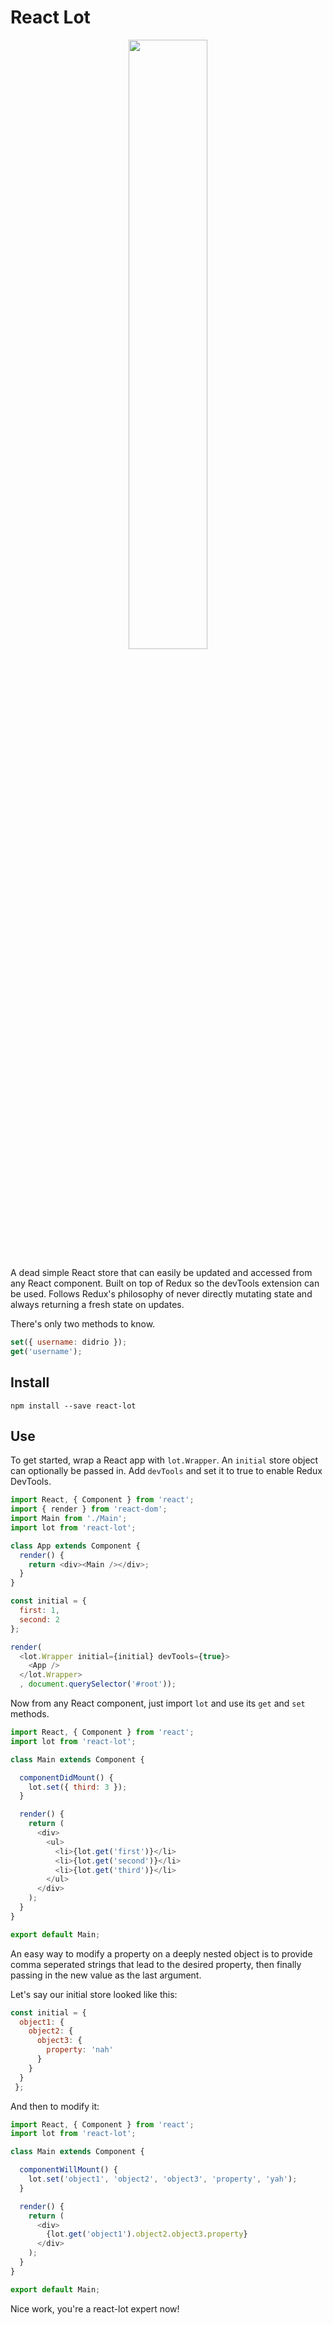 # React Lot

<p align="center">
  <img style='width: 50%' src='https://i.imgur.com/2XlVv5X.png' />
</p>

A dead simple React store that can easily be updated and accessed from any React component. Built on top of Redux so the devTools extension can be used. Follows Redux's philosophy of never directly mutating state and always returning a fresh state on updates.  

There's only two methods to know. 
```javascript
set({ username: didrio });
get('username');
```

## Install

`npm install --save react-lot`

## Use

To get started, wrap a React app with `lot.Wrapper`. An `initial` store object can optionally be passed in. Add `devTools` and set it to true to enable Redux DevTools. 

```javascript
import React, { Component } from 'react';
import { render } from 'react-dom';
import Main from './Main';
import lot from 'react-lot';

class App extends Component {
  render() {
    return <div><Main /></div>;
  }
}

const initial = { 
  first: 1, 
  second: 2 
};

render(
  <lot.Wrapper initial={initial} devTools={true}>
    <App />
  </lot.Wrapper>
  , document.querySelector('#root'));
```

Now from any React component, just import `lot` and use its `get` and `set` methods. 

```javascript
import React, { Component } from 'react';
import lot from 'react-lot';

class Main extends Component {

  componentDidMount() {
    lot.set({ third: 3 });
  }

  render() {
    return (
      <div>
        <ul>
          <li>{lot.get('first')}</li>
          <li>{lot.get('second')}</li>
          <li>{lot.get('third')}</li>
        </ul>
      </div>
    );
  }
}

export default Main;
```

An easy way to modify a property on a deeply nested object is to provide comma seperated strings that lead to the desired property, then finally passing in the new value as the last argument. 

Let's say our initial store looked like this:

```javascript
const initial = { 
  object1: {
    object2: {
      object3: {
        property: 'nah'
      }
    }
  }
 };
```

And then to modify it:

```javascript
import React, { Component } from 'react';
import lot from 'react-lot';

class Main extends Component {

  componentWillMount() {
    lot.set('object1', 'object2', 'object3', 'property', 'yah');
  }

  render() {
    return (
      <div>
        {lot.get('object1').object2.object3.property}
      </div>
    );
  }
}

export default Main;
```

Nice work, you're a react-lot expert now! 